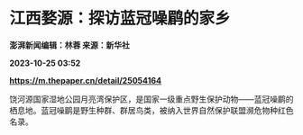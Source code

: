 # 江西婺源：探访蓝冠噪鹛的家乡
**澎湃新闻编辑：林蓉 来源：新华社**

**2023-10-25 03:52**

**https://m.thepaper.cn/detail/25054164**

饶河源国家湿地公园月亮湾保护区，是国家一级重点野生保护动物——蓝冠噪鹛的栖息地。蓝冠噪鹛是野生种群、群居鸟类，被纳入世界自然保护联盟濒危物种红色名录。